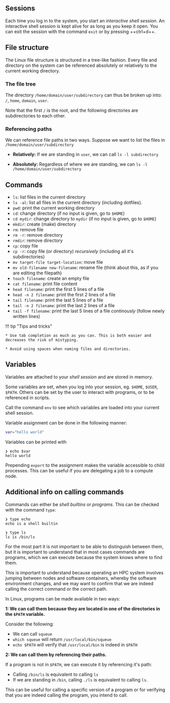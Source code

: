 
## Sessions
Each time you log in to the system, you start an *interactive shell session*.
An interactive shell session is kept alive for as long as you keep it open.
You can exit the session with the command `exit` or by pressing ++ctrl+d++.

## File structure

The Linux file structure is structured in a tree-like fashion. Every file and directory on the system can be referenced absolutely or relatively to the current working directory.

### The file tree

The directory `/home/domain/user/subdirectory` can thus be broken up into: `/`, `home`, `domain`, `user`. 

Note that the first `/` is the root, and the following directories are subdirectories to each other.

### Referencing paths

We can reference file paths in two ways. Suppose we want to list the files in `/home/domain/user/subdirectory`

* **Relatively:** If we are standing in `user`, we can call `ls -l subdirectory`
    
* **Absolutely:** Regardless of where we are standing, we can `ls -l /home/domain/user/subdirectory`

## Commands

* `ls`: list files in the current directory
* `ls -al`: list all files in the current directory (including dotfiles).
* `pwd`: print the current working directory
* `cd`: change directory (if no input is given, go to `$HOME`)
* `cd mydir`: change directory to `mydir` (if no input is given, go to `$HOME`)
* `mkdir`: create (make) directory
* `rm`: remove file
* `rm -r`: remove directory
* `rmdir`: remove directory
* `cp`: copy file
* `cp -r`: copy file (or directory) *recursively* (including all it's subdirectories)
* `mv target-file target-location`: move file
* `mv old-filename new-filename`: rename file (think about this, as if you are editing the filepath)
* `touch filename`: create an empty file
* `cat filename`: print file content
* `head filename`: print the first 5 lines of a file
* `head -n 2 filename`: print the first 2 lines of a file
* `tail filename`: print the last 5 lines of a file
* `tail -n 2 filename`: print the last 2 lines of a file
* `tail -f filename`: print the last 5 lines of a file *continously* (follow newly written lines)

!!! tip "Tips and tricks"

    * Use tab completion as much as you can. This is both easier and decreases the risk of mistyping. 

    * Avoid using spaces when naming files and directories.

## Variables

Variables are attached to your *shell session* and are stored in memory.

Some variables are set, when you log into your session, eg. `$HOME`, `$USER`, `$PATH`. Others can be set by the user to interact with programs, or to be referenced in scripts.

Call the command `env` to see which variables are loaded into your current shell session.

Variable assignment can be done in the following manner:
```bash
var="hello world"
```

Variables can be printed with
```
❯ echo $var
hello world
```

Prepending `export` to the assignment makes the variable accessible to child processes. This can be useful if you are delegating a job to a compute node.

## Additional info on calling commands

Commands can either be *shell builtins* or *programs*. This can be checked with the command `type`:

```
❯ type echo
echo is a shell builtin
```
```
❯ type ls
ls is /bin/ls
```
For the most part it is not important to be able to distinguish between them, but it is important to understand that in most cases commands are programs, which we can execute because the system knows where to find them.

This is important to understand because operating an HPC system involves jumping between nodes and software containers, whereby the software environment changes, and we may want to confirm that we are indeed calling the correct command or the correct path.

In Linux, programs can be made available in two ways:

**1: We can call them because they are located in one of the directories in the `$PATH` variable.**

Consider the following:

 * We can call `squeue`
 * `which squeue` will return `/usr/local/bin/squeue`
 * `echo $PATH` will verify that `/usr/local/bin` is indeed in `$PATH`

**2: We can call them by referencing their paths.**

If a program is not in `$PATH`, we can execute it by referencing it's path:

* Calling `/bin/ls` is equivalent to calling `ls`
* If we are standing in `/bin`, calling `./ls` is equivalent to calling `ls`.

This can be useful for calling a specific version of a program or for verifying that you are indeed calling the program, you intend to call.
